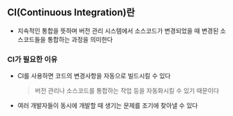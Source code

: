 ## CI(Continuous Integration)란
* 지속적인 통합을 뜻하며 버전 관리 시스템에서 소스코드가 변경되었을 때 변경된 소스코드들을 통합하는 과정을 의미한다


### CI가 필요한 이유
* CI를 사용하면 코드의 변경사항을 자동으로 빌드시킬 수 있다
    > 버전 관리나 소스코드를 통합하는 작업 등을 자동화시킬 수 있기 때문이다

* 여러 개발자들이 동시에 개발할 때 생기는 문제를 조기에 찾아낼 수 있다